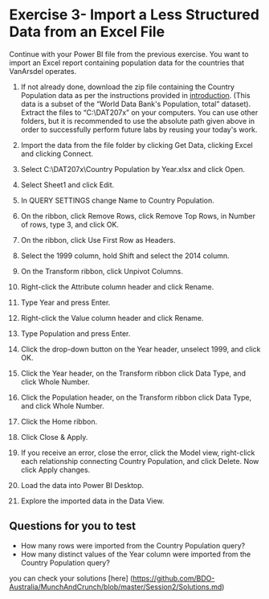 # Exercise 3- Import a Less Structured Data from an Excel File

Continue with your Power BI file from the previous exercise. You want to import an Excel report containing population data for the countries that VanArsdel operates.

1. If not already done, download the zip file containing the Country Population data as per the instructions provided in [introduction](https://github.com/BDO-Australia/MunchAndCrunch/blob/master/Session2/1.%20Lab%20Introduction.md). (This data is a subset of the “World Data Bank's Population, total” dataset). Extract the files to “C:\DAT207x” on your computers. You can use other folders, but it is recommended to use the absolute path given above in order to successfully perform future labs by reusing your today's work. 

2. Import the data from the file folder by clicking Get Data, clicking Excel and clicking Connect.

3. Select C:\DAT207x\Country Population by Year.xlsx and click Open.

4. Select Sheet1 and click Edit.

5. In QUERY SETTINGS change Name to Country Population.

6. On the ribbon, click Remove Rows, click Remove Top Rows, in Number of rows, type 3, and click OK.

7. On the ribbon, click Use First Row as Headers.

8. Select the 1999 column, hold Shift and select the 2014 column.

9. On the Transform ribbon, click Unpivot Columns.

10. Right-click the Attribute column header and click Rename.

11. Type Year and press Enter.

12. Right-click the Value column header and click Rename.

13. Type Population and press Enter.

14. Click the drop-down button on the Year header, unselect 1999, and click OK.

15. Click the Year header, on the Transform ribbon click Data Type, and click Whole Number.

16. Click the Population header, on the Transform ribbon click Data Type, and click Whole Number.

17. Click the Home ribbon.

18. Click Close & Apply.

19. If you receive an error, close the error, click the Model view, right-click each relationship connecting Country Population, and click Delete. Now click Apply changes.

20. Load the data into Power BI Desktop.

21. Explore the imported data in the Data View.

## Questions for you to test

- How many rows were imported from the Country Population query?
- How many distinct values of the Year column were imported from the Country Population query?


you can check your solutions [here] (https://github.com/BDO-Australia/MunchAndCrunch/blob/master/Session2/Solutions.md)